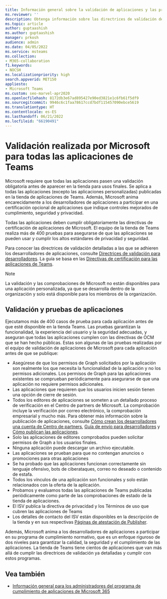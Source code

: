 ```yaml
---
title: Información general sobre la validación de aplicaciones y las pruebas de aplicaciones de Microsoft
ms.reviewer: ''
description: Obtenga información sobre las directrices de validación de aplicaciones de Teams basadas en directivas de certificación de Marketplace. Descubra cómo Microsoft garantiza que las aplicaciones de Teams cumplan los altos estándares de privacidad y seguridad.
ms.topic: article
author: guptaashish
ms.author: guptaashish
manager: prkosh
audience: admin
ms.date: 04/05/2022
ms.service: msteams
ms.collection:
- M365-collaboration
f1.keywords:
- NOCSH
ms.localizationpriority: high
search.appverid: MET150
appliesto:
- Microsoft Teams
ms.custom: seo-marvel-apr2020
ms.openlocfilehash: 8172db3e67ad895427e90ed3821e1c6fb61f5df9
ms.sourcegitcommit: 9946c6c1faa78617ccd7bdf115457090ebce5619
ms.translationtype: HT
ms.contentlocale: es-ES
ms.lasthandoff: 06/21/2022
ms.locfileid: "66190491"
---
```

# <a name="validation-performed-by-microsoft-for-all-teams-apps"></a>Validación realizada por Microsoft para todas las aplicaciones de Teams

Microsoft requiere que todas las aplicaciones pasen una validación obligatoria antes de aparecer en la tienda para usos finales. Se aplica a todas las aplicaciones (excepto las aplicaciones personalizadas) publicadas en la tienda de aplicaciones de Teams. Además, Microsoft anima encarecidamente a los desarrolladores de aplicaciones a participar en una certificación opcional de aplicaciones que indique controles mejorados de cumplimiento, seguridad y privacidad.

Todas las aplicaciones deben cumplir obligatoriamente las directivas de certificación de aplicaciones de Microsoft. El equipo de la tienda de Teams realiza más de 400 pruebas para asegurarse de que las aplicaciones se pueden usar y cumplir los altos estándares de privacidad y seguridad.

Para conocer las directrices de validación detalladas a las que se adhieren los desarrolladores de aplicaciones, consulte [Directrices de validación para desarrolladores](/microsoftteams/platform/concepts/deploy-and-publish/appsource/prepare/teams-store-validation-guidelines). La guía se basa en las [Directivas de certificación para las aplicaciones de Teams](/legal/marketplace/certification-policies#1140-teams).

> [!NOTE]
> La validación y las comprobaciones de Microsoft no están disponibles para una aplicación personalizada, ya que se desarrolla dentro de la organización y solo está disponible para los miembros de la organización.

## <a name="app-validation-and-testing"></a>Validación y pruebas de aplicaciones

Ejecutamos más de 400 casos de prueba para cada aplicación antes de que esté disponible en la tienda Teams. Las pruebas garantizan la funcionalidad, la experiencia del usuario y la seguridad adecuadas, y aseguran que todas las aplicaciones cumplen con las directivas de OCM que se han hecho públicas. Estas son algunas de las pruebas realizadas por el equipo de validación de aplicaciones de Microsoft para cada aplicación antes de que se publique:

* Asegúrese de que los permisos de Graph solicitados por la aplicación son realmente los que necesita la funcionalidad de la aplicación y no los permisos adicionales. Los permisos de Graph para las aplicaciones existentes se comprueban periódicamente para asegurarse de que una aplicación no requiere permisos adicionales.
* Las aplicaciones que requieren que los usuarios inicien sesión tienen una opción de cierre de sesión.
* Todos los editores de aplicaciones se someten a un detallado proceso de verificación en el Centro de partners de Microsoft. La comprobación incluye la verificación por correo electrónico, la comprobación empresarial y mucho más. Para obtener más información sobre la publicación de aplicaciones, consulte [Cómo crean los desarrolladores una cuenta de Centro de partners](/microsoftteams/platform/concepts/deploy-and-publish/appsource/prepare/create-partner-center-dev-account), [Guía de envío para desarrolladores](/office/dev/store/add-in-submission-guide) y [Cómo publican las aplicaciones](https://aka.ms/PublishToTeamsStore).
* Solo las aplicaciones de editores comprobados pueden solicitar permisos de Graph a los usuarios finales.
* Ninguna aplicación puede descargar un archivo ejecutable.
* Las aplicaciones se prueban para que no contengan anuncios o promociones para otras aplicaciones
* Se ha probado que las aplicaciones funcionan correctamente sin lenguaje ofensivo, bots de ciberataques, correo no deseado o contenido de estafa.
* Todos los vínculos de una aplicación son funcionales y solo están relacionados con la oferta de la aplicación.
* Probamos y evaluamos todas las aplicaciones de Teams publicadas periódicamente como parte de las comprobaciones de estado de la tienda de aplicaciones.
* El ISV publica la directiva de privacidad y los Términos de uso que cubren las aplicaciones de Teams
* Los detalles de contacto del ISV están disponibles en la descripción de la tienda y en sus respectivas [Páginas de atestación de Publisher](/microsoft-365-app-certification/teams/teams-apps).

Además, Microsoft anima a los desarrolladores de aplicaciones a participar en su programa de cumplimiento normativo, que es un enfoque riguroso de dos niveles para garantizar la calidad, la seguridad y el cumplimiento de las aplicaciones. La tienda de Teams tiene cientos de aplicaciones que van más allá de cumplir las directrices de validación ya detalladas y cumplir con estos programas.

## <a name="see-also"></a>Vea también

* [Información general para los administradores del programa de cumplimiento de aplicaciones de Microsoft 365](overview-of-app-certification.md)
